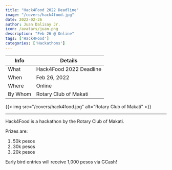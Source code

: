 ```yaml
---
title: "Hack4Food 2022 Deadline"
image: "/covers/hack4food.jpg"
date: 2022-02-26
author: Juan Dalisay Jr.
icon: /avatars/juan.png
description: "Feb 26 @ Online"
tags: ['Hack4Food']
categories: ['Hackathons']
---
```



Info | Details 
--- | ---
What | Hack4Food 2022 Deadline
When | Feb 26, 2022
Where | Online
By Whom | Rotary Club of Makati

{{< img src="/covers/hack4food.jpg" alt="Rotary Club of Makati" >}}

---


Hack4Food is a hackathon by the Rotary Club of Makati. 

Prizes are:

1. 50k pesos
2. 30k pesos
3. 20k pesos

Early bird entries will receive 1,000 pesos via GCash!


